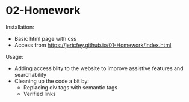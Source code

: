 # 02-Homework

Installation: 
- Basic html page with css
- Access from https://jericfey.github.io/01-Homework/index.html 

Usage: 
- Adding accessiblity to the website to improve assistive features and searchability
- Cleaning up the code a bit by:
    - Replacing div tags with semantic tags
    - Verified links
